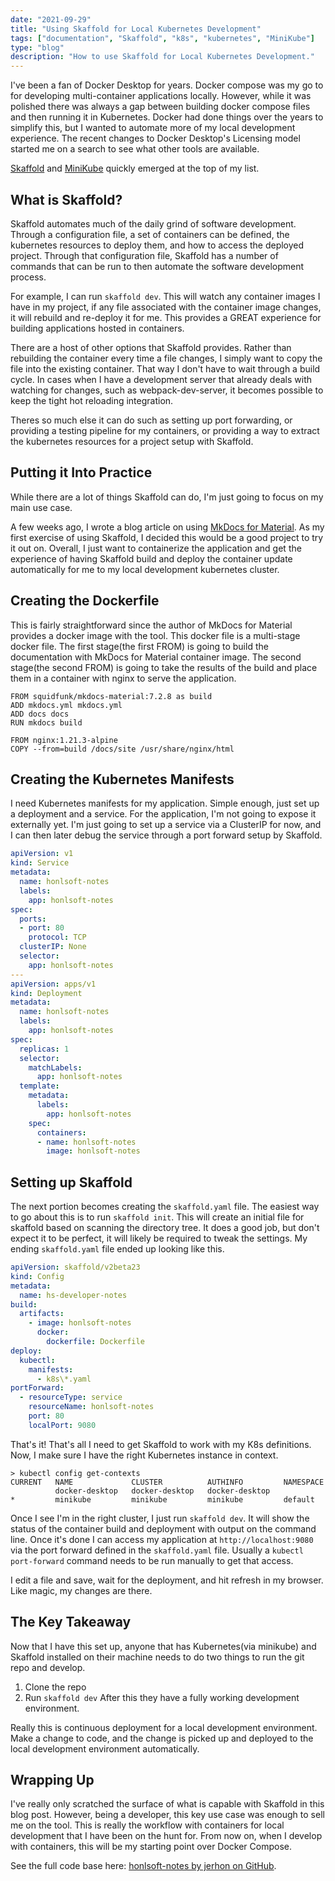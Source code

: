 ```yaml
---
date: "2021-09-29"
title: "Using Skaffold for Local Kubernetes Development"
tags: ["documentation", "Skaffold", "k8s", "kubernetes", "MiniKube"]
type: "blog"
description: "How to use Skaffold for Local Kubernetes Development."
---
```


I've been a fan of Docker Desktop for years.
Docker compose was my go to for developing multi-container applications locally.
However, while it was polished there was always a gap between building docker compose files and then running it in Kubernetes.
Docker had done things over the years to simplify this, but I wanted to automate more of my local development experience.
The recent changes to Docker Desktop's Licensing model started me on a search to see what other tools are available.

[Skaffold](https://skaffold.dev) and [MiniKube](https://minikube.sigs.k8s.io/docs/) quickly emerged at the top of my list.

## What is Skaffold?

Skaffold automates much of the daily grind of software development.
Through a configuration file, a set of containers can be defined, the kubernetes resources to deploy them, and how to access the deployed project.
Through that configuration file, Skaffold has a number of commands that can be run to then automate the software development process.

For example, I can run `skaffold dev`.
This will watch any container images I have in my project, if any file associated with the container image changes, it will rebuild and re-deploy it for me.
This provides a GREAT experience for building applications hosted in containers.

There are a host of other options that Skaffold provides.
Rather than rebuilding the container every time a file changes, I simply want to copy the file into the existing container.
That way I don't have to wait through a build cycle.
In cases when I have a development server that already deals with watching for changes, such as webpack-dev-server, it becomes possible to keep the tight hot reloading integration.

Theres so much else it can do such as setting up port forwarding, or providing a testing pipeline for my containers, or providing a way to extract the kubernetes resources for a project setup with Skaffold.

## Putting it Into Practice

While there are a lot of things Skaffold can do, I'm just going to focus on my main use case.

A few weeks ago, I wrote a blog article on using [MkDocs for Material](./2021-09-17-using-mkdocs-to-document-projects.md).
As my first exercise of using Skaffold, I decided this would be a good project to try it out on.
Overall, I just want to containerize the application and get the experience of having Skaffold build and deploy the container update automatically for me to my local development kubernetes cluster.

## Creating the Dockerfile

This is fairly straightforward since the author of MkDocs for Material provides a docker image with the tool.
This docker file is a multi-stage docker file.
The first stage(the first FROM) is going to build the documentation with MkDocs for Material container image.
The second stage(the second FROM) is going to take the results of the build and place them in a container with nginx to serve the application.

```
FROM squidfunk/mkdocs-material:7.2.8 as build
ADD mkdocs.yml mkdocs.yml
ADD docs docs
RUN mkdocs build

FROM nginx:1.21.3-alpine
COPY --from=build /docs/site /usr/share/nginx/html
```

## Creating the Kubernetes Manifests

I need Kubernetes manifests for my application.
Simple enough, just set up a deployment and a service.
For the application, I'm not going to expose it externally yet.
I'm just going to set up a service via a ClusterIP for now, and I can then later debug the service through a port forward setup by Skaffold.

```yaml
apiVersion: v1
kind: Service
metadata:
  name: honlsoft-notes
  labels:
    app: honlsoft-notes
spec:
  ports:
  - port: 80
    protocol: TCP
  clusterIP: None
  selector:
    app: honlsoft-notes
---
apiVersion: apps/v1
kind: Deployment
metadata:
  name: honlsoft-notes
  labels:
    app: honlsoft-notes
spec:
  replicas: 1
  selector:
    matchLabels:
      app: honlsoft-notes
  template:
    metadata:
      labels:
        app: honlsoft-notes
    spec:
      containers:
      - name: honlsoft-notes
        image: honlsoft-notes
```

## Setting up Skaffold

The next portion becomes creating the `skaffold.yaml` file.
The easiest way to go about this is to run `skaffold init`.
This will create an initial file for skaffold based on scanning the directory tree.
It does a good job, but don't expect it to be perfect, it will likely be required to tweak the settings.
My ending `skaffold.yaml` file ended up looking like this.

```yaml
apiVersion: skaffold/v2beta23
kind: Config
metadata:
  name: hs-developer-notes
build:
  artifacts:
    - image: honlsoft-notes
      docker:
        dockerfile: Dockerfile
deploy:
  kubectl:
    manifests:
      - k8s\*.yaml
portForward:
  - resourceType: service
    resourceName: honlsoft-notes
    port: 80
    localPort: 9080
```

That's it!
That's all I need to get Skaffold to work with my K8s definitions.
Now, I make sure I have the right Kubernetes instance in context.

```
> kubectl config get-contexts
CURRENT   NAME             CLUSTER          AUTHINFO         NAMESPACE
          docker-desktop   docker-desktop   docker-desktop
*         minikube         minikube         minikube         default
```

Once I see I'm in the right cluster, I just run `skaffold dev`.
It will show the status of the container build and deployment with output on the command line.
Once it's done I can access my application at `http://localhost:9080` via the port forward defined in the `skaffold.yaml` file.
Usually a `kubectl port-forward` command needs to be run manually to get that access.

I edit a file and save, wait for the deployment, and hit refresh in my browser.
Like magic, my changes are there.

## The Key Takeaway

Now that I have this set up, anyone that has Kubernetes(via minikube) and Skaffold installed on their machine needs to do two things to run the git repo and develop.
1. Clone the repo
2. Run `skaffold dev`
After this they have a fully working development environment.

Really this is continuous deployment for a local development environment.
Make a change to code, and the change is picked up and deployed to the local development environment automatically.

## Wrapping Up

I've really only scratched the surface of what is capable with Skaffold in this blog post.
However, being a developer, this key use case was enough to sell me on the tool.
This is really the workflow with containers for local development that I have been on the hunt for.
From now on, when I develop with containers, this will be my starting point over Docker Compose.

See the full code base here: [honlsoft-notes by jerhon on GitHub](https://github.com/jerhon/honlsoft-notes).
